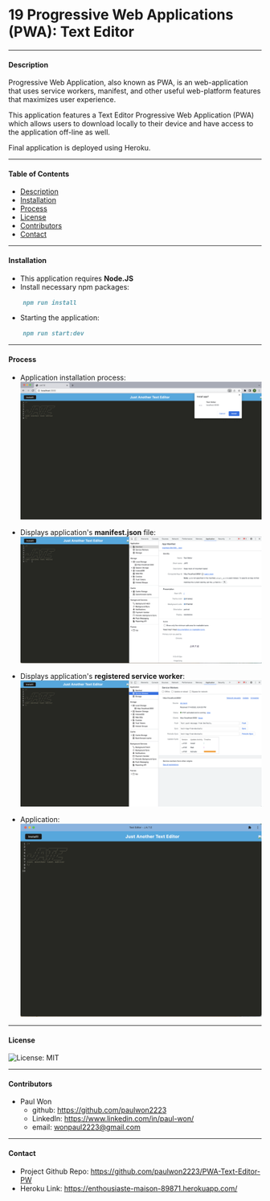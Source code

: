 # 19 Progressive Web Applications (PWA): Text Editor
----------------------------
#### Description
Progressive Web Application, also known as PWA, is an web-application that uses service workers, manifest, and other useful web-platform features that maximizes user experience. 

This application features a Text Editor Progressive Web Application (PWA) which allows users to download locally to their device and have access to the application off-line as well.

Final application is deployed using Heroku.

----------------------------
#### Table of Contents
- [Description](#description)
- [Installation](#installation)
- [Process](#process)
- [License](#license)
- [Contributors](#contributors)
- [Contact](#contact)

----------------------------
#### Installation
- This application requires **Node.JS**
- Install necessary npm packages:
```md
    npm run install
```
- Starting the application:
```md
    npm run start:dev
```
----------------------------
#### Process
- Application installation process:
![img](./img/install.png)

- Displays application's **manifest.json** file:
![img](./img/manifest.png)

- Displays application's **registered service worker**:
![img](./img/serviceworkerss.png)

- Application:
![img](./img/application.png)

----------------------------
#### License
![License: MIT](https://img.shields.io/badge/License-MIT-yellow.svg)

----------------------------
#### Contributors
* Paul Won
    * github: https://github.com/paulwon2223
    * LinkedIn: https://www.linkedin.com/in/paul-won/
    * email: wonpaul2223@gmail.com

----------------------------
#### Contact
- Project Github Repo: https://github.com/paulwon2223/PWA-Text-Editor-PW
- Heroku Link: https://enthousiaste-maison-89871.herokuapp.com/
